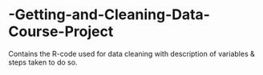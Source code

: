 -Getting-and-Cleaning-Data-Course-Project
=========================================

Contains the R-code used for data cleaning with description of variables &amp; steps taken to do so. 
